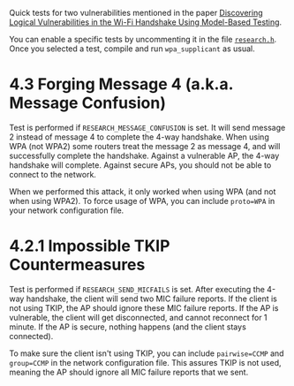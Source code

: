 Quick tests for two vulnerabilities mentioned in the paper [Discovering Logical Vulnerabilities in the Wi-Fi Handshake Using Model-Based Testing](https://lirias2repo.kuleuven.be/bitstream/handle/123456789/572634/asiaccs2017.pdf).

You can enable a specific tests by uncommenting it in the file [`research.h`](src/common/research.h). Once you selected a test, compile and run `wpa_supplicant` as usual.

# 4.3 Forging Message 4 (a.k.a. Message Confusion)

Test is performed if `RESEARCH_MESSAGE_CONFUSION` is set. It will send message 2 instead of message 4 to complete the 4-way handshake. When using WPA (not WPA2) some routers treat the message 2 as message 4, and will successfully complete the handshake. Against a vulnerable AP, the 4-way handshake will complete. Against secure APs, you should not be able to connect to the network.

When we performed this attack, it only worked when using WPA (and not when using WPA2). To force usage of WPA, you can include `proto=WPA` in your network configuration file.

# 4.2.1 Impossible TKIP Countermeasures

Test is performed if `RESEARCH_SEND_MICFAILS` is set. After executing the 4-way handshake, the client will send two MIC failure reports. If the client is not using TKIP, the AP should ignore these MIC failure reports. If the AP is vulnerable, the client will get disconnected, and cannot reconnect for 1 minute. If the AP is secure, nothing happens (and the client stays connected).

To make sure the client isn't using TKIP, you can include `pairwise=CCMP` and	`group=CCMP` in the network configuration file. This assures TKIP is not used, meaning the AP should ignore all MIC failure reports that we sent.
